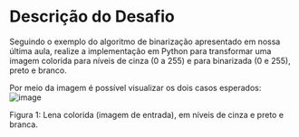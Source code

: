 # Descrição do Desafio


Seguindo o exemplo do algoritmo de binarização apresentado em nossa última aula, realize a implementação em Python para transformar uma imagem colorida para níveis de cinza (0 a 255) e para binarizada (0 e 255), preto e branco.  

 

Por meio da imagem é possível visualizar os dois casos esperados: 
![image](https://github.com/user-attachments/assets/fd48e73e-0cff-4979-ac6c-d24c0fff17d1)


 
Figura 1: Lena colorida (imagem de entrada), em níveis de cinza e preto e branca. 
